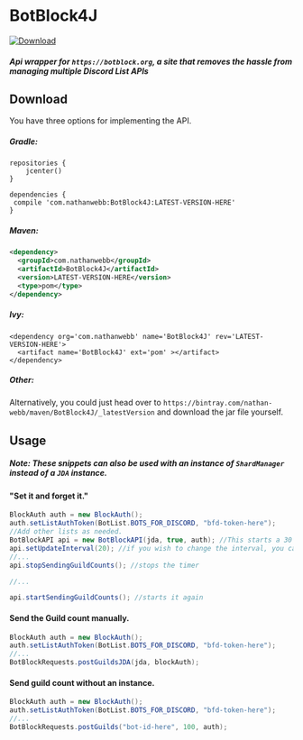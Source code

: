 # BotBlock4J
[ ![Download](https://api.bintray.com/packages/nathan-webb/maven/BotBlock4J/images/download.svg) ](https://bintray.com/nathan-webb/maven/BotBlock4J/_latestVersion)


##### Api wrapper for `https://botblock.org`, a site that removes the hassle from managing multiple Discord List APIs


## Download


You have three options for implementing the API.

##### Gradle:


```text
repositories {
    jcenter()
}

dependencies {
 compile 'com.nathanwebb:BotBlock4J:LATEST-VERSION-HERE'
}
```

##### Maven:


```xml
<dependency>
  <groupId>com.nathanwebb</groupId>
  <artifactId>BotBlock4J</artifactId>
  <version>LATEST-VERSION-HERE</version>
  <type>pom</type>
</dependency>
```

##### Ivy:


```text
<dependency org='com.nathanwebb' name='BotBlock4J' rev='LATEST-VERSION-HERE'>
  <artifact name='BotBlock4J' ext='pom' ></artifact>
</dependency>
```

##### Other:

Alternatively, you could just head over to `https://bintray.com/nathan-webb/maven/BotBlock4J/_latestVersion`
and download the jar file yourself.


## Usage

##### Note: These snippets can also be used with an instance of `ShardManager` instead of a `JDA` instance.

#### "Set it and forget it."
```java
BlockAuth auth = new BlockAuth();
auth.setListAuthToken(BotList.BOTS_FOR_DISCORD, "bfd-token-here");
//Add other lists as needed.
BotBlockAPI api = new BotBlockAPI(jda, true, auth); //This starts a 30 minute timer that send guild counts every 30 minutes.
api.setUpdateInterval(20); //if you wish to change the interval, you can do so with this method.
//...
api.stopSendingGuildCounts(); //stops the timer

//...

api.startSendingGuildCounts(); //starts it again
```


#### Send the Guild count manually.
```java
BlockAuth auth = new BlockAuth();
auth.setListAuthToken(BotList.BOTS_FOR_DISCORD, "bfd-token-here");
//...
BotBlockRequests.postGuildsJDA(jda, blockAuth);
```

#### Send guild count without an instance.
```java
BlockAuth auth = new BlockAuth();
auth.setListAuthToken(BotList.BOTS_FOR_DISCORD, "bfd-token-here");
//...
BotBlockRequests.postGuilds("bot-id-here", 100, auth);
```



